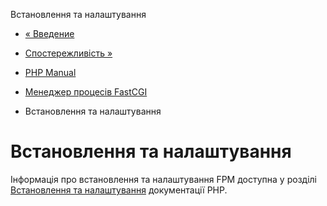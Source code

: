 Встановлення та налаштування

-   [« Введение](intro.fpm.html)
    
-   [Спостережливість »](fpm.observability.html)
    
-   [PHP Manual](index.html)
    
-   [Менеджер процесів FastCGI](book.fpm.html)
    
-   Встановлення та налаштування
    

# Встановлення та налаштування

Інформація про встановлення та налаштування FPM доступна у розділі [Встановлення та налаштування](install.fpm.html) документації PHP.